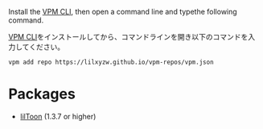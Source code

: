 Install the [VPM CLI](https://vcc.docs.vrchat.com/vpm/cli/), then open a command line and typethe following command.

[VPM CLI](https://vcc.docs.vrchat.com/vpm/cli/)をインストールしてから、コマンドラインを開き以下のコマンドを入力してください。

```
vpm add repo https://lilxyzw.github.io/vpm-repos/vpm.json
```

# Packages
- [lilToon](https://github.com/lilxyzw/lilToon) (1.3.7 or higher)